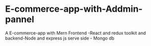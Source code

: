 # E-commerce-app-with-Addmin-pannel
A E-commerce-app with Mern  Frontend -React and redux toolkit and backend-Node and express js serve side - Mongo db
 
 
 
 
